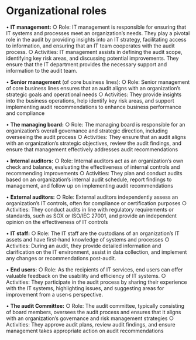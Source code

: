# Organizational roles

• **IT management:** ○ Role: IT management is responsible for ensuring that IT systems and processes meet an organization’s needs. They play a pivotal role in the audit by providing insights into an IT strategy, facilitating access to information, and ensuring that an IT team cooperates with the audit process. ○ Activities: IT management assists in defining the audit scope, identifying key risk areas, and discussing potential improvements. They ensure that the IT department provides the necessary support and information to the audit team.&#x20;

• **Senior management** (of core business lines): ○ Role: Senior management of core business lines ensures that an audit aligns with an organization’s strategic goals and operational needs ○ Activities: They provide insights into the business operations, help identify key risk areas, and support implementing audit recommendations to enhance business performance and compliance&#x20;

• **The managing board:** ○ Role: The managing board is responsible for an organization’s overall governance and strategic direction, including overseeing the audit process ○ Activities: They ensure that an audit aligns with an organization’s strategic objectives, review the audit findings, and ensure that management effectively addresses audit recommendations&#x20;

• **Internal auditors:** ○ Role: Internal auditors act as an organization’s own check and balance, evaluating the effectiveness of internal controls and recommending improvements ○ Activities: They plan and conduct audits based on an organization’s internal audit schedule, report findings to management, and follow up on implementing audit recommendations&#x20;

• **External auditors:** ○ Role: External auditors independently assess an organization’s IT controls, often for compliance or certification purposes ○ Activities: They conduct audits in line with regulatory requirements or standards, such as SOX or ISO/IEC 27001, and provide an independent opinion on the effectiveness of IT controls&#x20;

• **IT staff:** ○ Role: The IT staff are the custodians of an organization’s IT assets and have first-hand knowledge of systems and processes ○ Activities: During an audit, they provide detailed information and clarification on the IT environment, assist in data collection, and implement any changes or recommendations post-audit.&#x20;

• **End users:** ○ Role: As the recipients of IT services, end users can offer valuable feedback on the usability and efficiency of IT systems. ○ Activities: They participate in the audit process by sharing their experience with the IT systems, highlighting issues, and suggesting areas for improvement from a user›s perspective.&#x20;

• **The audit Committee:** ○ Role: The audit committee, typically consisting of board members, oversees the audit process and ensures that it aligns with an organization’s governance and risk management strategies ○ Activities: They approve audit plans, review audit findings, and ensure management takes appropriate action on audit recommendations
